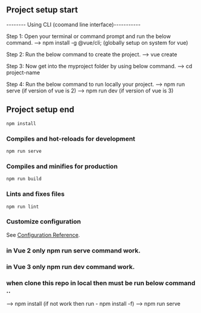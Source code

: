 
## Project setup start
-------- Using CLI (coomand line interface)-----------

Step 1:  Open your terminal or command prompt and run the below command.
-->  npm install -g @vue/cli;   (globally setup on system for vue)

Step 2: Run the below command to create the project.
--> vue create <project-name>

Step 3: Now get into the myproject folder by using below command.
--> cd project-name

Step 4: Run the below command to run locally your project.
--> npm run serve   (if version of vue is 2)
--> npm run dev  (if version of vue is 3)

## Project setup end









```
npm install
```

### Compiles and hot-reloads for development
```
npm run serve
```

### Compiles and minifies for production
```
npm run build
```

### Lints and fixes files
```
npm run lint
```

### Customize configuration
See [Configuration Reference](https://cli.vuejs.org/config/).


### in Vue 2 only npm run serve command work. 
### in Vue 3 only npm run dev command work. 

### when clone this repo in local then must be run below command ..

--> npm install   (if not work then run -    npm install -f)
--> npm run serve
